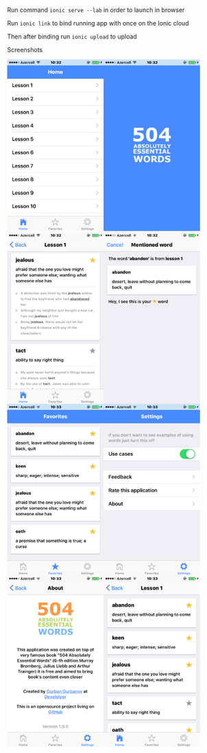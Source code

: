 Run command `ionic serve --lab` in order to launch in browser

Run `ionic link` to bind running app with once on the Ionic cloud

Then after binding run `ionic upload` to upload

Screenshots

<img src="app-screenshots/1.PNG" height="400" />
<img src="app-screenshots/2.PNG" height="400" style="float: left;" />
<img src="app-screenshots/3.PNG" height="400" style="float: left;" />
<img src="app-screenshots/4.PNG" height="400" style="float: left;" />
<img src="app-screenshots/5.PNG" height="400" style="float: left;" />
<img src="app-screenshots/6.PNG" height="400" style="float: left;" />
<img src="app-screenshots/7.PNG" height="400" style="float: left;" />
<img src="app-screenshots/8.PNG" height="400" style="float: left;" />
